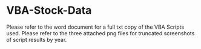 # VBA-Stock-Data
Please refer to the word document for a full txt copy of the VBA Scripts used. 
Please refer to the three attached png files for truncated screenshots of script results by year. 
